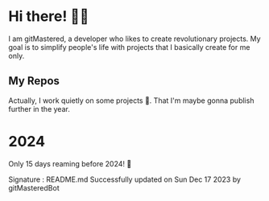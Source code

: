 
# Hi there! 🙋‍♂️
I am gitMastered, a developer who likes to create revolutionary projects.
My goal is to simplify people's life with projects that I basically create for me only.

## My Repos
Actually, I work quietly on some projects 👀. That I'm maybe gonna publish further in the year.

# 2024
Only 15 days reaming before 2024! 🙌

Signature : README.md Successfully updated on Sun Dec 17 2023 by gitMasteredBot

